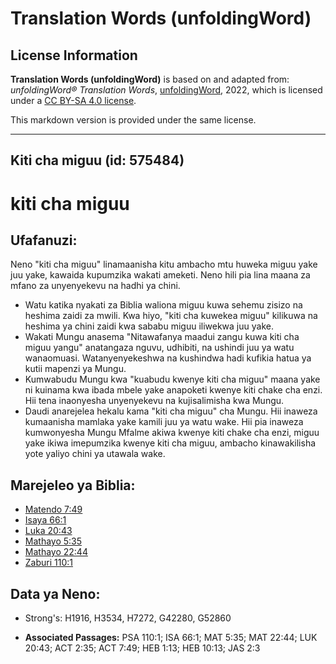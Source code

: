 # Translation Words (unfoldingWord)

## License Information

**Translation Words (unfoldingWord)** is based on and adapted from: _unfoldingWord® Translation Words_, [unfoldingWord](https://unfoldingword.org/utw), 2022, which is licensed under a [CC BY-SA 4.0 license](https://creativecommons.org/licenses/by-sa/4.0/legalcode.en).

This markdown version is provided under the same license.



--------------------------------

## Kiti cha miguu (id: 575484)

kiti cha miguu
==============

Ufafanuzi:
----------

Neno "kiti cha miguu" linamaanisha kitu ambacho mtu huweka miguu yake juu yake, kawaida kupumzika wakati ameketi. Neno hili pia lina maana za mfano za unyenyekevu na hadhi ya chini.

* Watu katika nyakati za Biblia waliona miguu kuwa sehemu zisizo na heshima zaidi za mwili. Kwa hiyo, "kiti cha kuwekea miguu" kilikuwa na heshima ya chini zaidi kwa sababu miguu iliwekwa juu yake.
* Wakati Mungu anasema "Nitawafanya maadui zangu kuwa kiti cha miguu yangu" anatangaza nguvu, udhibiti, na ushindi juu ya watu wanaomuasi. Watanyenyekeshwa na kushindwa hadi kufikia hatua ya kutii mapenzi ya Mungu.
* Kumwabudu Mungu kwa "kuabudu kwenye kiti cha miguu" maana yake ni kuinama kwa ibada mbele yake anapoketi kwenye kiti chake cha enzi. Hii tena inaonyesha unyenyekevu na kujisalimisha kwa Mungu.
* Daudi anarejelea hekalu kama "kiti cha miguu" cha Mungu. Hii inaweza kumaanisha mamlaka yake kamili juu ya watu wake. Hii pia inaweza kumwonyesha Mungu Mfalme akiwa kwenye kiti chake cha enzi, miguu yake ikiwa imepumzika kwenye kiti cha miguu, ambacho kinawakilisha yote yaliyo chini ya utawala wake.

Marejeleo ya Biblia:
--------------------

* [Matendo 7:49](https://ref.ly/Acts7:49)
* [Isaya 66:1](https://ref.ly/Isa66:1)
* [Luka 20:43](https://ref.ly/Luke20:43)
* [Mathayo 5:35](https://ref.ly/Matt5:35)
* [Mathayo 22:44](https://ref.ly/Matt22:44)
* [Zaburi 110:1](https://ref.ly/Ps110:1)

Data ya Neno:
-------------

* Strong's: H1916, H3534, H7272, G42280, G52860

* **Associated Passages:** PSA 110:1; ISA 66:1; MAT 5:35; MAT 22:44; LUK 20:43; ACT 2:35; ACT 7:49; HEB 1:13; HEB 10:13; JAS 2:3

